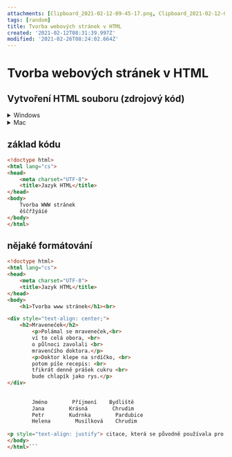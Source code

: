 ```yaml
---
attachments: [Clipboard_2021-02-12-09-45-17.png, Clipboard_2021-02-12-09-51-50.png, Clipboard_2021-02-12-09-55-31.png, Clipboard_2021-02-12-09-57-50.png, "Snímek obrazovky 2021-02-12 v\_9.21.45.png"]
tags: [random]
title: Tvorba webových stránek v HTML
created: '2021-02-12T08:31:39.997Z'
modified: '2021-02-26T08:24:02.664Z'
---
```


# Tvorba webových stránek v HTML
## Vytvoření HTML souboru (zdrojový kód)
<details closed>
  <summary>Windows</summary>
  <markdown>
  [https://www.jakpsatweb.cz/jak-udelat.html](https://www.jakpsatweb.cz/jak-udelat.html)
  </markdown>
</details>

<details closed>
  <summary>Mac</summary>
  <markdown>
  <kbd>⌘</kbd>+<kbd>space</kbd>
Otevřít `TextEdit.app`
![](@attachment/Clipboard_2021-02-12-09-45-17.png)

"Nový dokument"
![](@attachment/Clipboard_2021-02-12-09-51-50.png)

Soubor → Uložit... (<kbd>⌘</kbd>+<kbd>S</kbd>)
![](@attachment/Clipboard_2021-02-12-09-55-31.png)

Vybrat složku, uložit jako HTML
![](@attachment/Clipboard_2021-02-12-09-57-50.png)
  </markdown>
</details>

## základ kódu
```html
<!doctype html>
<html lang="cs">
<head>
    <meta charset="UTF-8">
    <title>Jazyk HTML</title>
</head>
<body>
    Tvorba WWW stránek
    ěščřžýáíé
</body>
</html>
```

## nějaké formátování
```html
<!doctype html>
<html lang="cs">
<head>
    <meta charset="UTF-8">
    <title>Jazyk HTML</title>
</head>
<body>
    <h1>Tvorba www stránek</h1><br>

<div style="text-align: center;">
    <h2>Mraveneček</h2>
        <p>Polámal se mraveneček,<br>
        ví to celá obora, <br>
        o půlnoci zavolali <br>
        mravenčího doktora.</p>
        <p>Doktor klepe na srdíčko, <br>
        potom píše recepis: <br>
        třikrát denně prášek cukru <br>
        bude chlapík jako rys.</p>
</div>
    
    
        Jméno        Příjmení    Bydliště
        Jana        Krásná        Chrudim
        Petr        Kudrnka        Pardubice
        Helena        Musílková    Chrudim
    
<p style="text-align: justify"> citace, která se původně používala pro delší kusy citací. Zobrazuje se jako odstavec s větším levým a pravým odsazením (odsazení znamená, že je po okrajích odstavce prázdné místo). Díky odsazení se tag v praxi používá ani ne tak pro citaci, jako spíše pro odsazení. V dnešních prohlížečích je odsazení zpravidla 40 pixelů. Odsazení se zvětší, pokud se tag použije vícekrát za sebou.</p>
</body>
</html>```
